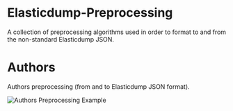 # Elasticdump-Preprocessing
A collection of preprocessing algorithms used in order to format to and from the non-standard Elasticdump JSON.

# Authors 
Authors preprocessing (from and to Elasticdump JSON format).

![Authors Preprocessing Example](https://i.imgur.com/RFbLMuI.png)
